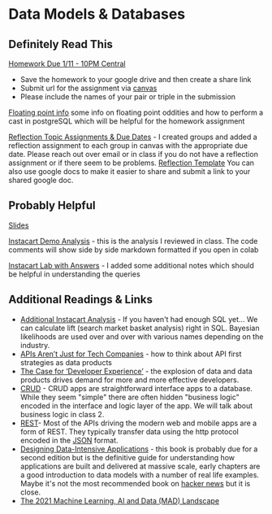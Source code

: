 # Data Models & Databases

## Definitely Read This

[Homework Due 1/11 - 10PM Central](https://github.com/brook-miller/mbai-417-data/blob/main/data-models-databases/homework/Homework%20Assignment%201.ipynb)
* Save the homework to your google drive and then create a share link
* Submit url for the assignment via [canvas](https://canvas.northwestern.edu/courses/160099/assignments/988109)
* Please include the names of your pair or triple in the submission

[Floating point info](https://github.com/brook-miller/mbai-417-data/blob/main/data-models-databases/homework/floating_point_oddities.ipynb) some info on floating point oddities and how to perform a cast in postgreSQL which will be helpful for the homework assignment

[Reflection Topic Assignments & Due Dates](https://canvas.northwestern.edu/courses/160099/assignments) - I created groups and added a reflection assignment to each group in canvas with the appropriate due date.  Please reach out over email or in class if you do not have a reflection assignment or if there seem to be problems. [Reflection Template](https://github.com/brook-miller/mbai-417-data/blob/main/Reflection%20Template.ipynb)  You can also use google docs to make it easier to share and submit a link to your shared google doc.

## Probably Helpful
[Slides](https://github.com/brook-miller/mbai-417-data/blob/main/data-models-databases/data-models-databases.pdf)

[Instacart Demo Analysis](https://github.com/brook-miller/mbai-417-data/blob/main/data-models-databases/in-class/1-instacart.ipynb) - this is the analysis I reviewed in class. The code comments will show side by side markdown formatted if you open in colab

[Instacart Lab with Answers](https://github.com/brook-miller/mbai-417-data/blob/main/data-models-databases/in-class/lab_instacart_with_answers.ipynb) - I added some additional notes which should be helpful in understanding the queries

## Additional Readings & Links
* [Additional Instacart Analysis](https://github.com/brook-miller/mbai-417-data/blob/main/data-models-databases/in-class/2-instacart.ipynb) - If you haven't had enough SQL yet... We can calculate lift (search market basket analysis) right in SQL.  Bayesian likelihoods are used over and over with various names depending on the industry.
* [APIs Aren’t Just for Tech Companies](https://hbr.org/2021/04/apis-arent-just-for-tech-companies) - how to think about API first strategies as data products
* [The Case for ‘Developer Experience’](https://future.a16z.com/the-case-for-developer-experience/) - the explosion of data and data products drives demand for more and more effective developers.
* [CRUD](https://en.wikipedia.org/wiki/Create,_read,_update_and_delete) - CRUD apps are straightforward interface apps to a database.  While they seem "simple" there are often hidden "business logic" encoded in the interface and logic layer of the app.  We will talk about business logic in class 2.
* [REST](https://www.ibm.com/cloud/learn/rest-apis)- Most of the APIs driving the modern web and mobile apps are a form of REST.  They typically transfer data using the http protocol encoded in the [JSON](https://www.json.org/json-en.html) format.
* [Designing Data-Intensive Applications](https://dataintensive.net/) - this book is probably due for a second edition but is the definitive guide for understanding how applications are built and delivered at massive scale, early chapters are a good introduction to data models with a number of real life examples.  Maybe it's not the most recommended book on [hacker news](https://hn.algolia.com/?dateRange=all&page=0&prefix=true&query=designing%20data%20intensive%20applications&sort=byDate&type=comment) but it is close.
* [The 2021 Machine Learning, AI and Data (MAD) Landscape](https://mattturck.com/data2021/)
